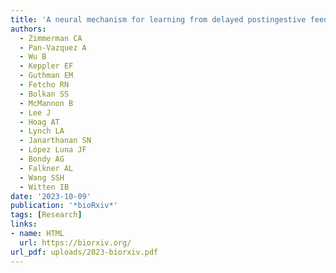 ```yaml
---
title: 'A neural mechanism for learning from delayed postingestive feedback'
authors:
  - Zimmerman CA
  - Pan-Vazquez A
  - Wu B
  - Keppler EF
  - Guthman EM
  - Fetcho RN
  - Bolkan SS
  - McMannon B
  - Lee J
  - Hoag AT
  - Lynch LA
  - Janarthanan SN
  - López Luna JF
  - Bondy AG
  - Falkner AL
  - Wang SSH
  - Witten IB
date: '2023-10-09'
publication: '*bioRxiv*'
tags: [Research]
links:
- name: HTML
  url: https://biorxiv.org/
url_pdf: uploads/2023-biorxiv.pdf
---
```

